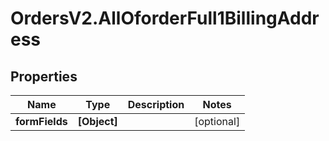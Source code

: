 # OrdersV2.AllOforderFull1BillingAddress

## Properties
Name | Type | Description | Notes
------------ | ------------- | ------------- | -------------
**formFields** | **[Object]** |  | [optional] 
